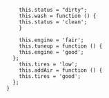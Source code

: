    
        this.status = "dirty";
        this.wash = function () {
        this.status = 'clean';
        }
      
        this.engine = 'fair';
        this.tuneup = function () {
        this.engine = 'good';
      };
        this.tires = 'low';
        this.addAir = function () {
        this.tires = 'good';
      };
    }
 
